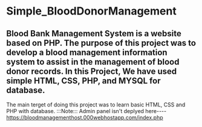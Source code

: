 # Simple_BloodDonorManagement
Blood Bank Management System is a website based on PHP. The purpose of this project was to develop a blood management information system to assist in the management of blood donor records. In this Project, We have used simple HTML, CSS, PHP, and MYSQL for database. 
---
The main terget of doing this project was to learn basic HTML, CSS and PHP with database.
:::Note::: Admin panel isn't deplyed here----
https://bloodmanagementhost.000webhostapp.com/index.php

